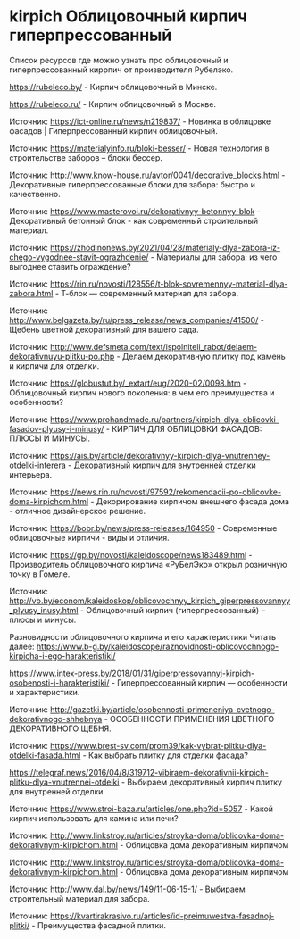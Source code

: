 # kirpich Облицовочный кирпич гиперпрессованный

Список ресурсов где можно узнать про облицовочный и гиперпрессованный киррпич от производителя Рубелэко.

https://rubeleco.by/ - Кирпич облицовочный в Минске.

https://rubeleco.ru/ - Кирпич облицовочный в Москве.

Источник: https://ict-online.ru/news/n219837/ - Новинка в облицовке фасадов | Гиперпрессованный кирпич облицовочный.

Источник: https://materialyinfo.ru/bloki-besser/ - Новая технология в строительстве заборов – блоки бессер.

Источник: http://www.know-house.ru/avtor/0041/decorative_blocks.html - Декоративные гиперпрессованные блоки для забора: быстро и качественно.

Источник: https://www.masterovoi.ru/dekorativnyy-betonnyy-blok - Декоративный бетонный блок - как современный строительный материал.

Источник: https://zhodinonews.by/2021/04/28/materialy-dlya-zabora-iz-chego-vygodnee-stavit-ograzhdenie/ - Материалы для забора: из чего выгоднее ставить ограждение?

Источник: https://rin.ru/novosti/128556/t-blok-sovremennyy-material-dlya-zabora.html - Т-блок — современный материал для забора.

Источник: http://www.belgazeta.by/ru/press_release/news_companies/41500/ - Щебень цветной декоративный для вашего сада.

Источник: http://www.defsmeta.com/text/ispolniteli_rabot/delaem-dekorativnuyu-plitku-po.php - Делаем декоративную плитку под камень и кирпичи для отделки.

Источник: https://globustut.by/_extart/eug/2020-02/0098.htm - Облицовочный кирпич нового поколения: в чем его преимущества и особенности?

Источник: https://www.prohandmade.ru/partners/kirpich-dlya-oblicovki-fasadov-plyusy-i-minusy/ - КИРПИЧ ДЛЯ ОБЛИЦОВКИ ФАСАДОВ: ПЛЮСЫ И МИНУСЫ.

Источник: https://ais.by/article/dekorativnyy-kirpich-dlya-vnutrenney-otdelki-interera - Декоративный кирпич для внутренней отделки интерьера.

Источник: https://news.rin.ru/novosti/97592/rekomendacii-po-oblicovke-doma-kirpichom.html - Декорирование кирпичом внешнего фасада дома - отличное дизайнерское решение.

Источник: https://bobr.by/news/press-releases/164950 - Современные облицовочные кирпичи - виды и отличия.

Источник: https://gp.by/novosti/kaleidoscope/news183489.html - Производитель облицовочного кирпича «РуБелЭко» открыл розничную точку в Гомеле.

Источник: http://vb.by/econom/kaleidoskop/oblicovochnyy_kirpich_giperpressovannyy_plyusy_inusy.html - Облицовочный кирпич (гиперпрессованный) – плюсы и минусы.

Разновидности облицовочного кирпича и его характеристики
Читать далее: https://www.b-g.by/kaleidoscope/raznovidnosti-oblicovochnogo-kirpicha-i-ego-harakteristiki/

https://www.intex-press.by/2018/01/31/giperpressovannyj-kirpich-osobenosti-i-harakteristiki/ - Гиперпрессованный кирпич — особенности и характеристики.

Источник: http://gazetki.by/article/osobennosti-primeneniya-cvetnogo-dekorativnogo-shhebnya - ОСОБЕННОСТИ ПРИМЕНЕНИЯ ЦВЕТНОГО ДЕКОРАТИВНОГО ЩЕБНЯ.

Источник: https://www.brest-sv.com/prom39/kak-vybrat-plitku-dlya-otdelki-fasada.html - Как выбрать плитку для отделки фасада?

https://telegraf.news/2016/04/8/319712-vibiraem-dekorativnii-kirpich-plitku-dlya-vnutrennei-otdelki - Выбираем декоративный кирпич плитку для внутренней отделки.

Источник: https://www.stroi-baza.ru/articles/one.php?id=5057 - Какой кирпич использовать для камина или печи?

Источник: http://www.linkstroy.ru/articles/stroyka-doma/oblicovka-doma-dekorativnym-kirpichom.html - Облицовка дома декоративным кирпичом

Источник: http://www.linkstroy.ru/articles/stroyka-doma/oblicovka-doma-dekorativnym-kirpichom.html - Облицовка дома декоративным кирпичом 

Источник: http://www.dal.by/news/149/11-06-15-1/ - Выбираем строительный материал для забора. 

Источник: https://kvartirakrasivo.ru/articles/id-preimuwestva-fasadnoj-plitki/ - Преимущества фасадной плитки.


